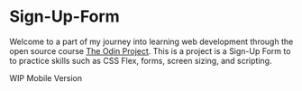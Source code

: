 # Sign-Up-Form

Welcome to a part of my journey into learning web development through the open source course [The Odin Project](https://www.theodinproject.com/).
This is a project is a Sign-Up Form to to practice skills such as CSS Flex, forms, screen sizing, and scripting.

WIP
Mobile Version
